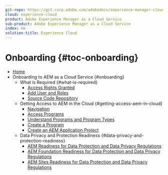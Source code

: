 ```yaml
---
git-repo: https://git.corp.adobe.com/adobedocs/experience-manager-cloud-service.en
cloud: experience-cloud
product: Adobe Experience Manager as a Cloud Service
sub-product: Adobe Experience Manager as a Cloud Service
index: no
solution-title: Experience Cloud
---
```


# Onboarding {#toc-onboarding}

+ [Home](/help/landing/home.md)
+ Onboarding to AEM as a Cloud Service {#onboarding}
  + What is Required {#what-is-required}
    + [Access Rights Granted](/help/onboarding/what-is-required/access-rights-granted.md)
    + [Add User and Roles](/help/onboarding/what-is-required/add-users-roles.md)
    + [Source Code Repository](/help/onboarding/what-is-required/source-code-repository.md)    
  + Getting Access to AEM in the Cloud {#getting-access-aem-in-cloud}
    + [Navigation](/help/onboarding/getting-access-to-aem-in-cloud/navigation.md)
    + [Access Programs](/help/onboarding/getting-access-to-aem-in-cloud/first-time-login.md)
    + [Understand Programs and Program Types](/help/onboarding/getting-access-to-aem-in-cloud/understand-program-types.md)
    + [Create a Program](/help/onboarding/getting-access-to-aem-in-cloud/creating-a-program.md)
    + [Create an AEM Application Project](/help/onboarding/getting-access-to-aem-in-cloud/creating-aem-application-project.md)
  + Data Privacy and Protection Readiness {#data-privacy-and-protection-readiness}
    + [AEM Readiness for Data Protection and Data Privacy Regulations](/help/onboarding/data-privacy-and-protection-readiness/data-protection-and-privacy.md)
    + [AEM Foundation Readiness for Data Protection and Data Privacy Regulations](/help/onboarding/data-privacy-and-protection-readiness/data-protection-and-privacy-foundation.md)
    + [AEM Sites Readiness for Data Protection and Data Privacy Regulations](/help/onboarding/data-privacy-and-protection-readiness/data-protection-and-privacy-sites.md)